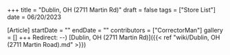 +++
title = "Dublin, OH (2711 Martin Rd)"
draft = false
tags = ["Store List"]
date = 06/20/2023

[Article]
startDate = ""
endDate = ""
contributors = ["CorrectorMan"]
gallery = []
+++
Redirect: --) [Dublin, OH (2711 Martin Rd)]({{< ref "wiki/Dublin, OH (2711 Martin Road).md" >}})